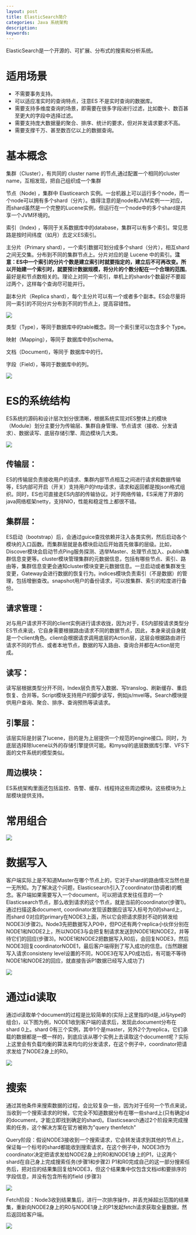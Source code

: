 ```yaml
---
layout: post
title: ElasticSearch简介
categories: Java 系统架构
description: 
keywords: 
---
```



ElasticSearch是一个开源的、可扩展、分布式的搜索和分析系统。

# 适用场景

- 不需要事务支持。
- 可以适应准实时的查询特点，注意ES 不是实时查询的数据库。
- 需要支持多维度查询的场景，即需要在很多字段进行过滤，比如数十、数百甚至更大的字段中选择过滤。
- 需要支持庞大数据量的聚合、排序、统计的要求，但对并发请求要求不高。
- 需要支撑千万、甚至数百亿以上的数据查询。



# 基本概念

集群（Cluster），有共同的 cluster name 的节点,通过配置一个相同的cluster name，互相发现，把自己组织成一个集群

节点（Node) ，集群中 Elasticearch 实例。一台机器上可以运行多个node，而一个node可以拥有多个shard（分片）。值得注意的是node和JVM实例一一对应，而shard虽然是一个完整的Lucene实例，但运行在一个node中的多个shard是共享一个JVM环境的。

索引（Index) ，等同于关系数据库中的database，集群可以有多个索引。常见思路是按时间纬度（如月）去定义ES索引。

主分片（Primary shard），一个索引数据可划分成多个shard（分片），相互shard之间无交集。分布到不同的集群节点上。分片对应的是 Lucene 中的索引。**注意：ES中一个索引的分片个数是建立索引时就要指定的，建立后不可再改变。所以开始建一个索引时，就要预计数据规模，将分片的个数分配在一个合理的范围**。最好是和节点数相关的。理论上对同一个索引，单机上的shards个数最好不要超过两个，这样每个查询尽可能并行。

副本分片（Replica shard），每个主分片可以有一个或者多个副本。ES会尽量将同一索引的不同分片分布到不同的节点上，提高容错性。

![](/images/posts/2017-01-01-elasticsearch.md/1.png)


类型（Type），等同于数据库中的table概念。同一个索引里可以包含多个 Type。

映射（Mapping），等同于 数据库中的schema。

文档（Document)，等同于 数据库中的行。

字段（Field），等同于数据库中的列。


![](/images/posts/2017-01-01-elasticsearch.md/2.jpeg)


# ES的系统结构

ES系统的源码和设计层次划分很清晰，根据系统实现对ES整体上的模块（Module）划分主要分为传输层、集群自身管理、节点请求（接收、分发请求）、数据读写、底层存储引擎、周边模块几大类。

![](/images/posts/2017-01-01-elasticsearch.md/3.jpeg)

## 传输层：
ES的传输层负责接收用户的请求、集群内部节点相互之间进行请求和数据传输等，ES内部可开启（开关）支持用户的http请求，请求和返回都是按json格式组织。同时，ES也可直接走ES内部的传输协议。对于网络传输，ES采用了开源的java网络框架netty，支持NIO，性能和稳定性上都很不错。

## 集群层：
ES启动（bootstrap）后，会通过guice查找依赖并注入各类实例，然后启动各个模块的入口函数。而集群层就是各模块启动后开始首先做事的层级。比如，Discover模块会启动节点Ping服务探测、选举Master、处理节点加入、publish集群信息变更等。cluster模块管理集群的元数据信息，包括有哪些节点、索引、路由等，集群信息变更会通知cluster模块变更元数据信息。一旦启动或者集群发生变更，Gateway会进行数据的恢复行为。indices模块负责索引（不是数据）的管理，包括增删查改。snapshot用户的备份请求，可以按集群、索引的粒度进行备份。

## 请求管理：
对与用户请求开不同的client实例进行请求收拢，因为对于，ES内部按请求类型分ES节点来说，它自身需要根据路由请求不同的数据节点，因此，本身来说自身就是一个client角色。client会根据请求调用底层的Action层，这层会根据路由进行请求不同的节点、或者本地节点，数据的写入路由、查询合并都在Action层完成。

## 读写：
读写层根据类型分开不同，Index层负责写入数据、写translog、刷新缓存、重启恢复、合并等。Script模块支持用户的脚步读写，例如js/mvel等。Search模块提供用户查询、聚合、排序、查询预热等读请求。

## 引擎层：
该层实际是封装了lucene，目的是为上层提供一个规范的engine接口。同时，为底层选择除lucene以外的存储引擎提供可能。和mysql的底层数据库引擎、VFS下面的文件系统的模型类似。

## 周边模块：
ES系统架构里面还包括监控、告警、缓存、线程持这些周边模块。这些模块为上层模块提供支持。



# 常用组合

![](/images/posts/2017-01-01-elasticsearch.md/4.jpeg)





# 数据写入

客户端实际上是不知道Master在哪个节点上的，它对于shard的路由情况当然也是一无所知。为了解决这个问题，Elasticsearch引入了coordinator(协调者)的概念。客户端如果需要写入一个document，可以把请求发往任意的一个Elasticsearch节点，那么收到请求的这个节点，就是当前的coordinator(步骤1)。通过扫描这条document, coordinator发现该数据应该写入标号为0的shard上，而shard 0对应的primary在NODE3上面，所以它会把请求原封不动的转发给NODE3(步骤2)。Node3先把数据写入P0中，但PO还有两个replica小伙伴分别在NODE1和NODE2上，所以NODE3与会把复制请求发送到NODE1和NODE2，并等待它们的回应(步骤3)。NODE1和NODE2把数据写入R0后，会回复NODE3，然后NODE3回复coordinatorNODE1，最后客户端得到了写入成功的信息。(当然跟据写入请求consisteny level设置的不同，NODE3在写入P0成功后，有可能不等待NODE1和NODE2的回应，就直接告诉P1数据已经写入成功了)


![](/images/posts/2017-01-01-elasticsearch.md/5.png)


# 通过id读取

通过id读取单个document的过程是比较简单的(实际上这里指的id是_id与type的组合)，以下图为例，NODE1收到客户端的请求后，发现此document分布在shard 0上。shard 0有三个实例，其中1个是master，另外2个为replica，它们承载的数据都是一模一样的，到底应该从哪个实例上去读取这个document呢？实际上这里会有负载均衡的算法来均匀的分发请求，在这个例子中，coordinator把请求发给了NODE2身上的R0。

 
![](/images/posts/2017-01-01-elasticsearch.md/6.png)


# 搜索

通过其他条件来搜索数据的过程，会比较复杂一些，因为对于任何一个节点来说，当收到一个搜索请求的时候，它完全不知道数据分布在哪一些shard上(只有确定id的document，才能立即找到确定的shard)。Elasticsearch通过2个阶段来完成搜索的任务，这个解决方案在官方被称为"query thenfetch"
 
Query阶段：假设NODE3接收到一个搜索请求，它会转发请求到其他的节点上，保证每一个标号的shard都能收到搜索请求，在这个例子中，NODE3作为coordinator决定把请求发给NODE2身上的R0和NODE1身上的P1，让这两个shard在自己身上完成搜索任务(步骤1和步骤2) P1和R0完成自己的这一部分搜索任务后，把对应的结果集回复给NODE3，但这个结果集中仅包含文档id和要排序的字段信息，并没有包含所有的field (步骤3)

![](/images/posts/2017-01-01-elasticsearch.md/7.png)

Fetch阶段：Node3收到结果集后，进行一次排序操作，并丢充掉超出范围的结果集，重新向NODE2身上的R0与NODE1身上的P1发起fetch请求获取全量数据，然后返回给客户端。

![](/images/posts/2017-01-01-elasticsearch.md/8.png)


 
 
 
 
 
 
 

